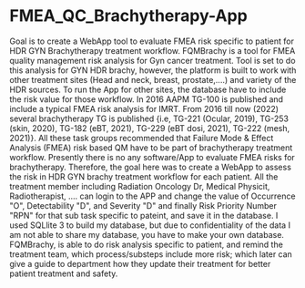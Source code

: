 # FMEA_QC_Brachytherapy-App
Goal is to create a WebApp tool to evaluate FMEA risk specific to patient for HDR GYN Brachytherapy treatment workflow. FQMBrachy is a tool for FMEA quality management risk analysis for Gyn cancer treatment. Tool is set to do this analysis for GYN HDR brachy, however, the platform is built to work with other treatment sites (Head and neck, breast, prostate,....) and variety of the HDR sources. To run the App for other sites, the database have to include the risk value for those workflow. 
In 2016 AAPM TG-100 is published and include a typical FMEA risk analysis for IMRT. From 2016 till now (2022) several brachytherapy TG is published {i.e, TG-221 (Ocular, 2019), TG-253 (skin, 2020), TG-182 (eBT, 2021), TG-229 (eBT dosi, 2021), TG-222 (mesh, 2021)}. All these task groups recommended that Failure Mode & Effect Analysis (FMEA) risk based QM have to be part of brachytherapy treatment workflow. Presently there is no any software/App to evaluate FMEA risks for brachytherapy. Therefore, the goal here was to create a WebApp to assess the risk in HDR GYN brachy treatment workflow for each patient. All the treatment member including Radiation Oncology Dr, Medical Physicit, Radiotherapist, .... can login to the APP and change the value of Occurrence "O", Detectability "D", and Severity "D" and finally Risk Priority Number "RPN" for that sub task specific to pateint, and save it in the database. I used SQLlite 3 to build my database, but due to confidentiality of the data I am not able to share my database, you have to make your own database. FQMBrachy, is able to do risk analysis specific to patient, and remind the treatment team, which process/substeps include more risk; which later can give a guide to department how they update their treatment for better patient treatment and safety.  

